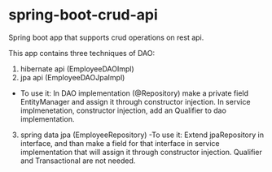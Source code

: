 # spring-boot-crud-api
Spring boot app that supports crud operations on rest api.

This app contains three techniques of DAO:
1. hibernate api (EmployeeDAOImpl)
2. jpa api (EmployeeDAOJpaImpl)
  - To use it:
    In DAO implementation (@Repository) make a private field EntityManager and assign it through constructor injection. 
    In service implmenetation, constructor injection, add an Qualifier to dao implementation.
3. spring data jpa (EmployeeRepository)
  -To use it: 
    Extend jpaRepository in interface, and than make a field for that interface in service implementation that will assign it through constructor injection.
    Qualifier and Transactional are not needed. 
